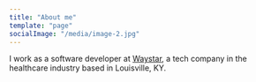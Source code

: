 ```yaml
---
title: "About me"
template: "page"
socialImage: "/media/image-2.jpg"
---
```


I work as a software developer at [Waystar](https://www.waystar.com/), a tech company in the healthcare industry based in Louisville, KY. 
